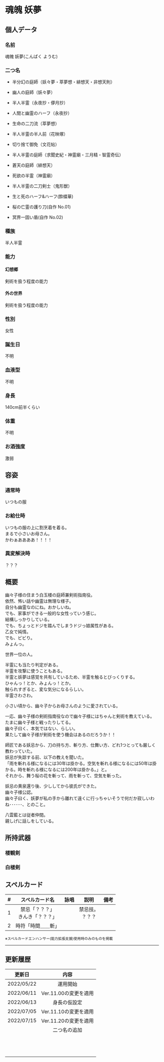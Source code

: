 # 魂魄 妖夢

## 個人データ
### 名前
魂魄 妖夢(こんぱく ようむ)

### 二つ名
- 半分幻の庭師（妖々夢・萃夢想・緋想天・非想天則）
- 幽人の庭師（妖々夢）
- 半人半霊（永夜抄・儚月抄）
- 人間と幽霊のハーフ（永夜抄）
- 生命の二刀流（萃夢想）
- 半人半霊の半人前（花映塚）
- 切り捨て御免（文花帖）
- 半人半霊の庭師（求聞史紀・神霊廟・三月精・智霊奇伝）
- 蒼天の庭師（緋想天）
- 死欲の半霊（神霊廟）
- 半人半霊の二刀剣士（鬼形獣）
- 生と死のハーフ&ハーフ(酔蝶華)

- 桜の亡霊の護り刀(自作 No.01)
- 冥界一固い盾(自作 No.02)

### 種族
半人半霊

### 能力
#### 幻想郷
剣術を扱う程度の能力

#### 外の世界
剣術を扱う程度の能力

### 性別
女性

### 誕生日
不明

### 血液型
不明

### 身長
140cm前半くらい

### 体重
不明

### お酒強度
激弱

## 容姿
### 通常時
いつもの服

### お給仕時
いつもの服の上に割烹着を着る。<br />
まるで小さいお母さん。<br />
かわぁああああ！！！！

### 異変解決時
？？？


## 概要
幽々子様の住まう白玉楼の庭師兼剣術指南役。<br />
依然、怖い話や幽霊は無理な様子。<br />
自分も幽霊なのにね。おかしいね。<br />
でも、家事ができる一般的な女性っていう感じ。<br />
結構しっかりしている。<br />
でも、ちょっとドジを踏んでしまうドジっ娘属性がある。<br />
乙女で純情。<br />
でも、ビビり。<br />
みょんっ。<br />

世界一位の人。<br />

半霊にも当たり判定がある。<br />
半霊を攻撃に使うこともある。<br />
半霊と妖夢は感覚を共有しているため、半霊を触るとびっくりする。<br />
ひゃんっ！とか、みょんっ！とか。<br />
触られすぎると、変な気分になるらしい。<br />
半霊さわさわ。<br />

小さい頃から、幽々子からお母さんのように愛されている。<br />

一応、幽々子様の剣術指南役なので幽々子様にはちゃんと剣術を教えている。<br />
たまに幽々子様と戦ったりしてる。<br />
幽々子曰く、本気ではない、らしい。<br />
果たして幽々子様が剣術を使う機会はあるのだろうか！！<br />

師匠である妖忌から、刀の持ち方、斬り方、仕舞い方、どれ1つとっても厳しく教わっていた。<br />
妖忌が失踪する前、以下の教えを聞いた。<br />
「雨を斬れる様になるには30年は掛かる。空気を斬れる様になるには50年は掛かる。時を斬れる様になるには200年は掛かる。」と。<br />
それから、舞う桜の花を斬って、雨を斬って、空気を斬った。<br />

妖忌の黄泉還り後、少ししてから彼氏ができた。<br />
幽々子様公認。<br />
幽々子曰く、妖夢が私の手から離れて遠くに行っちゃいそうで何だか寂しいわね･･････、とのこと。

八雲藍とは従者仲間。<br />
親しげに話しをしている。<br />

## 所持武器
### 楼観剣

### 白楼剣

## スペルカード
 | # | スペルカード名 | 詠唱 | 説明 | 備考 |
 | :---: | :---: | :---: | :---: | :---: |
 | 1 | 禁忌「？？？」<br />きんき「？？？」 | | 禁忌技。<br />？？？ | |
 | 2 | 時符「時間＿＿斬」 | | | |

<sup>
※スペルカードエンハンサー(能力拡張支援)使用時のみのものを掲載
</sup>

***

## 更新履歴
| 更新日 | 内容 |
| :---: | :---: |
| 2022/05/22 | 運用開始 |
| 2022/06/11 | Ver.11.00の変更を適用 |
| 2022/06/13 | 身長の仮設定 |
| 2022/07/05 | Ver.11.10の変更を適用 |
| 2022/07/15 | Ver.11.20の変更を適用 |
|  | 二つ名の追加 |
| | |
| | |
| | |
| | |
| | |
| | |
| | |
| | |
| | |
| | |
| | |
| | |
